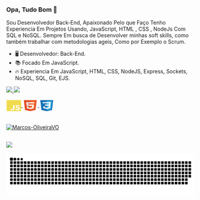 ### Opa, Tudo Bom   👋

Sou Desenvolvedor Back-End, Apaixonado Pelo que Faço Tenho Experiencia Em Projetos Usando, JavaScript, HTML , CSS , NodeJs Com SQL e NoSQL.
Sempre Em busca de Desenvolver minhas soft skills, como também trabalhar com metodologias ageis, Como por Exemplo o Scrum.

- 🖥️ Desenvolvedor: Back-End.
- 📚 Focado Em JavaScript.
- 🔥 Experiencia Em JavaScript, HTML, CSS, NodeJS, Express, Sockets, NoSQL, SQL, Git, EJS.

<div>
  
  <a href="https://github.com/Marcos-OliveiraVO">
  <img height="180em" src="https://github-readme-stats.vercel.app/api?username=Marcos-OliveiraVO&show_icons=true&theme=dracula&include_all_commits=true&count_private=true"/>
  <img height="180em" src="https://github-readme-stats.vercel.app/api/top-langs/?username=Marcos-OliveiraVO&layout=compact&langs_count=7&theme=dracula"/>
    
</div>
  
<div style="display: inline_block"><br>
  <img align="center" alt="Marcos-Js" height="30" width="40" src="https://raw.githubusercontent.com/devicons/devicon/master/icons/javascript/javascript-plain.svg">
  <img align="center" alt="Marcos-HTML" height="30" width="40" src="https://raw.githubusercontent.com/devicons/devicon/master/icons/html5/html5-original.svg">
  <img align="center" alt="Marcos-CSS" height="30" width="40" src="https://raw.githubusercontent.com/devicons/devicon/master/icons/css3/css3-original.svg">
  <br> <br> <br>
  <img src="https://komarev.com/ghpvc/?username=Marcos-OliveiraVO&color=green" alt="Marcos-OliveiraVO" />

</div>
  
  ##
  
  <div> 

  <a href = "mailto:MarcosOliveira.rd@gmail.com"><img src="https://img.shields.io/badge/-Gmail-%23333?style=for-the-badge&logo=gmail&logoColor=white" target="_blank"></a>
 
  ![Snake animation](https://github.com/Marcos-OliveiraVO/Marcos-OliveiraVO/blob/output/github-contribution-grid-snake.svg)
 
</div>
